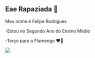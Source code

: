 ## Eae Rapaziada 🤙

Meu nome é Felipe Rodrigues

-Estou no Segundo Ano do Ensino Médio

-Torço para o Flamengo ❤️🖤


![](https://media.tenor.com/REOZA7Jxek8AAAAM/football.gif)
